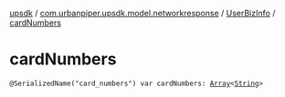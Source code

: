 [upsdk](../../index.md) / [com.urbanpiper.upsdk.model.networkresponse](../index.md) / [UserBizInfo](index.md) / [cardNumbers](./card-numbers.md)

# cardNumbers

`@SerializedName("card_numbers") var cardNumbers: `[`Array`](https://kotlinlang.org/api/latest/jvm/stdlib/kotlin/-array/index.html)`<`[`String`](https://kotlinlang.org/api/latest/jvm/stdlib/kotlin/-string/index.html)`>`
